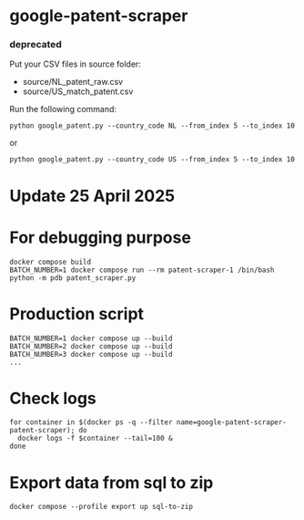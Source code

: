# google-patent-scraper
### deprecated

Put your CSV files in source folder:
- source/NL_patent_raw.csv
- source/US_match_patent.csv

Run the following command:
```
python google_patent.py --country_code NL --from_index 5 --to_index 10
```
or
```
python google_patent.py --country_code US --from_index 5 --to_index 10
```

# Update 25 April 2025

# For debugging purpose
```
docker compose build
BATCH_NUMBER=1 docker compose run --rm patent-scraper-1 /bin/bash
python -m pdb patent_scraper.py
```

# Production script
```
BATCH_NUMBER=1 docker compose up --build
BATCH_NUMBER=2 docker compose up --build
BATCH_NUMBER=3 docker compose up --build
...
```

# Check logs
```
for container in $(docker ps -q --filter name=google-patent-scraper-patent-scraper); do
  docker logs -f $container --tail=100 &
done
```

# Export data from sql to zip
```
docker compose --profile export up sql-to-zip
```